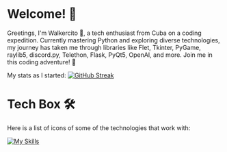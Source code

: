 # Welcome! 👋

Greetings, I'm Walkercito 🍉, a tech enthusiast from Cuba on a coding expedition. Currently mastering Python and exploring diverse technologies, my journey has taken me through libraries like Flet, Tkinter, PyGame, raylib5, discord.py, Telethon, Flask, PyQt5, OpenAI, and more. Join me in this coding adventure! 🚀

My stats as I started:
[![GitHub Streak](https://streak-stats.demolab.com/?user=Walkercito)](https://git.io/streak-stats)

 
# Tech Box 🛠️
Here is a list of icons of some of the technologies that work with:
 
[![My Skills](https://skillicons.dev/icons?i=vscode,blender,godot,cpp,py,cloudflare,discord,bots,replit,firebase,flask)](https://skillicons.dev)
